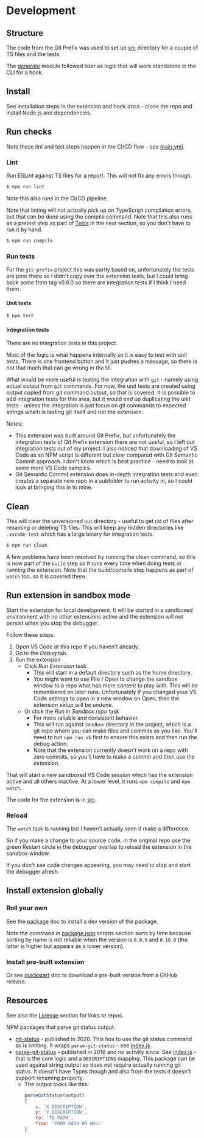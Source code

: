 # Development


## Structure

The code from the Git Prefix was used to set up [src](/src) directory for a couple of TS files and the tests.

The [generate](/src/generate) module followed later as logic that will work standalone in the CLI for a hook.


## Install

See installation steps in the extension and hook docs - clone the repo and install Node.js and dependencies.


## Run checks

Note these lint and test steps happen in the CI/CD flow - see [main.yml](/.github/workflows/main.yml).

### Lint

Run ESLint against TS files for a report. This will not fix any errors though.

```sh
$ npm run lint
```

Note this also runs in the CI/CD pipeline.

Note that linting will not actually pick up on TypeScript compilation errors, but that can be done using the compile command. Note that this also runs as a pretest step as part of [Tests](#run-tests) in the next section, so you don't have to run it by hand.

```sh
$ npm run compile
```


### Run tests

For the `git-prefix` project this was partly based on, unfortunately the tests are poor there so I didn't copy over the extension tests, but I could bring back some from tag v0.6.0 so there are integration tests if I think I need them.

#### Unit tests

```sh
$ npm test
```

#### Integration tests

There are no integration tests in this project.

Most of the logic is what happens internally so it is easy to test with unit tests. There is one frontend button and it just pushes a message, so there is not that much that can go wrong in the UI.

What would be more useful is testing the integration with `git` - namely using actual output from `git` commands. For now, the unit tests are created using output copied from git command output, so that is covered. It is possible to add integration tests for this area, but it would end up duplicating the unit tests - unless the integration is just focus on git commands to expected strings which is testing git itself and not the extension.

Notes:

- This extension was built around Git Prefix, but unfortunately the integration tests of Git Prefix extension there are not useful, so I left out integration tests out of my project. I also noticed that downloading of VS Code as an NPM script is different but clear compared with Git Semantic Commit approach. I don't know which is best practice - need to look at some more VS Code samples.
- Git Semantic Commit extension does in-depth integration tests and even creates a separate new repo in a subfolder to run activity in, so I could look at bringing this in to mine.


## Clean

This will clear the unversioned `out` directory - useful to get rid of files after renaming or deleting TS files. This will keep any hidden directories like `.vscode-test` which has a large binary for integration tests.

```sh
$ npm run clean
```

A few problems have been resolved by running the clean command, so this is now part of the `build` step so it runs every time when doing tests or running the extension. Note that the build/compile step happens as part of `watch` too, so it is covered there.


## Run extension in sandbox mode

Start the extension for local development. It will be started in a sandboxed environment with no other extensions active and the extension will not persist when you stop the debugger.


Follow these steps:

1. Open VS Code at this repo if you haven't already.
2. Go to the _Debug_ tab.
3. Run the extension
    - Click _Run Extension_ task.
        - This will start in a default directory such as the home directory.
        - You might want to use File / Open to change the sandbox window to a repo what has more content to play with. This will be remembered on later runs. Unfortunately if you changed your VS Code settings to open in a new window on Open, then the extension setup will be undone.
    - Or click the _Run in Sandbox repo_ task
        - For more reliable and consistent behavior.
        - This will run against `sandbox` directory in the project, which is a git repo where you can make files and commits as you like. You'll need to run `npm run sb` first to ensure this exists and then run the debug action.
        - Note that the extension currently doesn't work on a repo with zero commits, so you'll have to make a commit and then use the extension.

That will start a new sandboxed VS Code session which has the extension active and all others inactive. At a lower level, it runs `npm compile` and `npm watch`.

The code for the extension is in [src](/src/).


### Reload

The `watch` task is running but I haven't actually seen it make a difference.

So if you make a change to your source code, in the original repo use the green Restart circle in the debugger overlap to reload the extension in the sandbox window.

If you don't see code changes appearing, you may need to stop and start the debugger afresh.


## Install extension globally

### Roll your own

See the [package](package.md) doc to install a dev version of the package.

Note the command in [package.json](/package.json) scripts section sorts by time because sorting by name is not reliable when the version is `0.9.0` and `0.10.0` (the latter is higher but appears as a lower version).

### Install pre-built extension

Or see [quickstart](quickstart.md) doc to download a pre-built version from a GitHub release.


## Resources

See also the [License](/README.md#license) section for links to repos.

NPM packages that parse git status output:

- [git-status](https://www.npmjs.com/package/git-status) - published in 2020. This _has_ to use the git status command so is limiting. It wraps `parse-git-status` - see [index.js](https://github.com/IonicaBizau/git-status/blob/master/lib/index.js).
- [parse-git-status](https://www.npmjs.com/package/parse-git-status) - published in 2016 and no activity since. See [index.js](https://github.com/jamestalmage/parse-git-status/blob/master/index.js) - that is the core logic and a `DESCRIPTIONS` mapping. This package can be used against string output so does not require actually running git status. It doesn't have Types though and also from the tests it doesn't support renaming properly.
    - The output looks like this:
        ```javascript
        parseGitStatus(output)
        {
            x: 'X DESCRIPTION',
            y: 'Y DESCRIPTION',
            to: 'TO PATH',
            from: 'FROM PATH OR NULL'
        }
        ```
